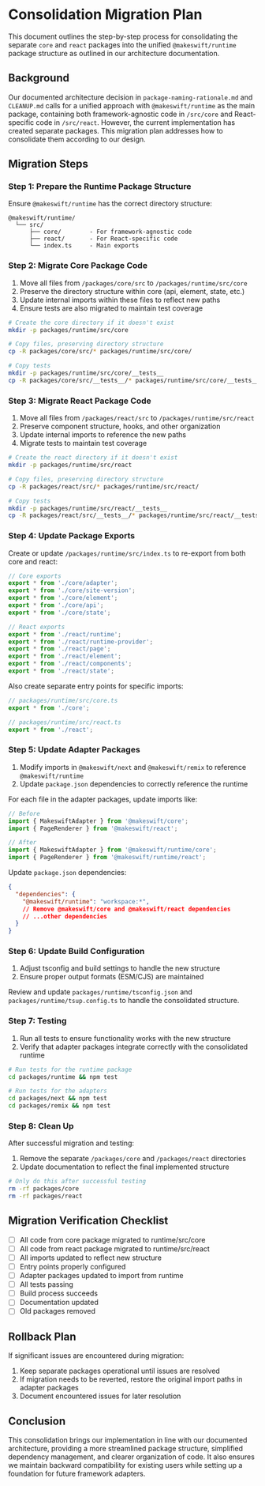 # Consolidation Migration Plan

This document outlines the step-by-step process for consolidating the separate `core` and `react` packages into the unified `@makeswift/runtime` package structure as outlined in our architecture documentation.

## Background

Our documented architecture decision in `package-naming-rationale.md` and `CLEANUP.md` calls for a unified approach with `@makeswift/runtime` as the main package, containing both framework-agnostic code in `/src/core` and React-specific code in `/src/react`. However, the current implementation has created separate packages. This migration plan addresses how to consolidate them according to our design.

## Migration Steps

### Step 1: Prepare the Runtime Package Structure

Ensure `@makeswift/runtime` has the correct directory structure:
```
@makeswift/runtime/
  └── src/
      ├── core/        - For framework-agnostic code
      ├── react/       - For React-specific code
      └── index.ts     - Main exports
```

### Step 2: Migrate Core Package Code

1. Move all files from `/packages/core/src` to `/packages/runtime/src/core`
2. Preserve the directory structure within core (api, element, state, etc.)
3. Update internal imports within these files to reflect new paths
4. Ensure tests are also migrated to maintain test coverage

```bash
# Create the core directory if it doesn't exist
mkdir -p packages/runtime/src/core

# Copy files, preserving directory structure
cp -R packages/core/src/* packages/runtime/src/core/

# Copy tests
mkdir -p packages/runtime/src/core/__tests__
cp -R packages/core/src/__tests__/* packages/runtime/src/core/__tests__/
```

### Step 3: Migrate React Package Code

1. Move all files from `/packages/react/src` to `/packages/runtime/src/react`
2. Preserve component structure, hooks, and other organization
3. Update internal imports to reference the new paths
4. Migrate tests to maintain test coverage

```bash
# Create the react directory if it doesn't exist
mkdir -p packages/runtime/src/react

# Copy files, preserving directory structure
cp -R packages/react/src/* packages/runtime/src/react/

# Copy tests
mkdir -p packages/runtime/src/react/__tests__
cp -R packages/react/src/__tests__/* packages/runtime/src/react/__tests__/
```

### Step 4: Update Package Exports

Create or update `/packages/runtime/src/index.ts` to re-export from both core and react:

```typescript
// Core exports
export * from './core/adapter';
export * from './core/site-version';
export * from './core/element';
export * from './core/api';
export * from './core/state';

// React exports
export * from './react/runtime';
export * from './react/runtime-provider';
export * from './react/page';
export * from './react/element';
export * from './react/components';
export * from './react/state';
```

Also create separate entry points for specific imports:

```typescript
// packages/runtime/src/core.ts
export * from './core';

// packages/runtime/src/react.ts
export * from './react';
```

### Step 5: Update Adapter Packages

1. Modify imports in `@makeswift/next` and `@makeswift/remix` to reference `@makeswift/runtime`
2. Update `package.json` dependencies to correctly reference the runtime

For each file in the adapter packages, update imports like:
```typescript
// Before
import { MakeswiftAdapter } from '@makeswift/core';
import { PageRenderer } from '@makeswift/react';

// After
import { MakeswiftAdapter } from '@makeswift/runtime/core';
import { PageRenderer } from '@makeswift/runtime/react';
```

Update `package.json` dependencies:
```json
{
  "dependencies": {
    "@makeswift/runtime": "workspace:*",
    // Remove @makeswift/core and @makeswift/react dependencies
    // ...other dependencies
  }
}
```

### Step 6: Update Build Configuration

1. Adjust tsconfig and build settings to handle the new structure
2. Ensure proper output formats (ESM/CJS) are maintained

Review and update `packages/runtime/tsconfig.json` and `packages/runtime/tsup.config.ts` to handle the consolidated structure.

### Step 7: Testing

1. Run all tests to ensure functionality works with the new structure
2. Verify that adapter packages integrate correctly with the consolidated runtime

```bash
# Run tests for the runtime package
cd packages/runtime && npm test

# Run tests for the adapters
cd packages/next && npm test
cd packages/remix && npm test
```

### Step 8: Clean Up

After successful migration and testing:

1. Remove the separate `/packages/core` and `/packages/react` directories
2. Update documentation to reflect the final implemented structure

```bash
# Only do this after successful testing
rm -rf packages/core
rm -rf packages/react
```

## Migration Verification Checklist

- [ ] All code from core package migrated to runtime/src/core
- [ ] All code from react package migrated to runtime/src/react
- [ ] All imports updated to reflect new structure
- [ ] Entry points properly configured
- [ ] Adapter packages updated to import from runtime
- [ ] All tests passing
- [ ] Build process succeeds
- [ ] Documentation updated
- [ ] Old packages removed

## Rollback Plan

If significant issues are encountered during migration:

1. Keep separate packages operational until issues are resolved
2. If migration needs to be reverted, restore the original import paths in adapter packages
3. Document encountered issues for later resolution

## Conclusion

This consolidation brings our implementation in line with our documented architecture, providing a more streamlined package structure, simplified dependency management, and clearer organization of code. It also ensures we maintain backward compatibility for existing users while setting up a foundation for future framework adapters.